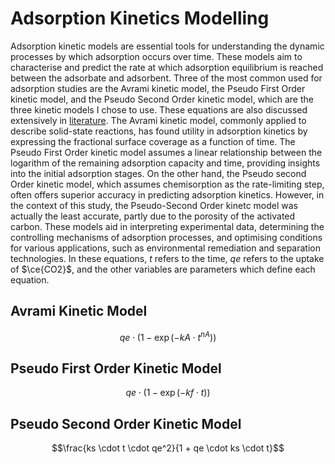 # Adsorption Kinetics Modelling
Adsorption kinetic models are essential tools for understanding the dynamic processes by which adsorption occurs over time. These models aim to characterise and predict the rate at which adsorption equilibrium is reached between the adsorbate and adsorbent. Three of the most common used for adsorption studies are the Avrami kinetic model, the Pseudo First Order kinetic model, and the Pseudo Second Order kinetic model, which are the three kinetic models I chose to use. These equations are also discussed extensively in [literature](https://link.springer.com/chapter/10.1007/978-3-319-18875-1_3). The Avrami kinetic model, commonly applied to describe solid-state reactions, has found utility in adsorption kinetics by expressing the fractional surface coverage as a function of time. The Pseudo First Order kinetic model assumes a linear relationship between the logarithm of the remaining adsorption capacity and time, providing insights into the initial adsorption stages. On the other hand, the Pseudo second Order kinetic model, which assumes chemisorption as the rate-limiting step, often offers superior accuracy in predicting adsorption kinetics. However, in the context of this study, the Pseudo-Second Order kinetc model was actually the least accurate, partly due to the porosity of the activated carbon. These models aid in interpreting experimental data, determining the controlling mechanisms of adsorption processes, and optimising conditions for various applications, such as environmental remediation and separation technologies. In these equations, $t$ refers to the time, $qe$ refers to the uptake of $\ce{CO2}$, and the other variables are parameters which define each equation.

## Avrami Kinetic Model
$$qe \cdot (1 - \exp(-kA \cdot t^{nA}))$$

## Pseudo First Order Kinetic Model
$$qe \cdot (1 - \exp(-kf \cdot t))$$

## Pseudo Second Order Kinetic Model
$$\frac{ks \cdot t \cdot qe^2}{1 + qe \cdot ks \cdot t}$$
